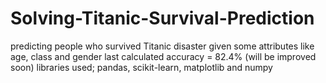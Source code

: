 # Solving-Titanic-Survival-Prediction
predicting people who survived Titanic disaster given some attributes like age, class and gender
last calculated accuracy = 82.4% (will be improved soon)
libraries used; pandas, scikit-learn, matplotlib and numpy
